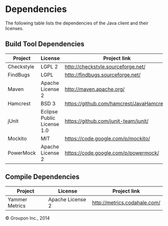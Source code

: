 Dependencies
========

The following table lists the dependencies of the Java client and their licenses.

Build Tool Dependencies
------------------

Project              | License                    | Project link
---------------------|----------------------------|-------------
Checkstyle           | LGPL 2                     | http://checkstyle.sourceforge.net/
FindBugs             | LGPL                       | http://findbugs.sourceforge.net/
Maven                | Apache License 2           | http://maven.apache.org/
Hamcrest             | BSD 3                      | https://github.com/hamcrest/JavaHamcrest/
jUnit                | Eclipse Public License 1.0 | https://github.com/junit-team/junit/
Mockito              | MIT                        | https://code.google.com/p/mockito/
PowerMock            | Apache License 2           | https://code.google.com/p/powermock/


Compile Dependencies
--------------------

Project                    | License                    | Project link
---------------------------|----------------------------|-------------
Yammer Metrics             | Apache License 2           | http://metrics.codahale.com/

&copy; Groupon Inc., 2014
